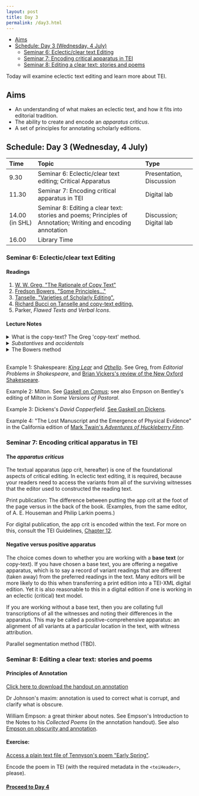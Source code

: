 ```yaml
---
layout: post
title: Day 3
permalink: /day3.html
---
```


<!-- @import "[TOC]" {cmd="toc" depthFrom=1 depthTo=3 orderedList=false} -->
<!-- code_chunk_output -->

* [Aims](#aims)
* [Schedule: Day 3 (Wednesday, 4 July)](#schedule-day-3-wednesday-4-july)
	* [Seminar 6: Eclectic/clear text Editing](#seminar-6-eclecticclear-text-editing)
	* [Seminar 7: Encoding critical apparatus in TEI](#seminar-7-encoding-critical-apparatus-in-tei)
	* [Seminar 8: Editing a clear text: stories and poems](#seminar-8-editing-a-clear-text-stories-and-poems)

<!-- /code_chunk_output -->

Today will examine eclectic text editing and learn more about TEI.

## Aims

- An understanding of what makes an eclectic text, and how it fits into editorial tradition.
- The ability to create and encode an *apparatus criticus*.
- A set of principles for annotating scholarly editions.

## Schedule: Day 3 (Wednesday, 4 July)

Time | Topic | Type |
:----|:-----|:------|
9.30 | Seminar 6: Eclectic/clear text editing; Critical Apparatus | Presentation, Discussion |
11.30  | Seminar 7: Encoding critical apparatus in TEI | Digital lab |
14.00 (in SHL)  | Seminar 8: Editing a clear text: stories and poems; Principles of Annotation; Writing and encoding annotation | Discussion; Digital lab |
16.00 | Library Time |

### Seminar 6: Eclectic/clear text Editing

#### Readings

1. [W. W. Greg, "The Rationale of Copy Text"](https://christopherohge.com/greg_rationale_copy-text.pdf)
2. [Fredson Bowers, "Some Principles..."](../readings/bowers_principles.pdf)
3. [Tanselle, "Varieties of Scholarly Editing".](../readings/tanselle_varieties_of_editing.pdf)
4. [Richard Bucci on Tanselle and copy-text editing.](https://christopherohge.com/bucci_on_tanselle_editing_without_copy-text.pdf)
5. Parker, *Flawed Texts and Verbal Icons*.

#### Lecture Notes

<details><summary>What is the copy-text? The Greg 'copy-text' method.</summary>
<br />
<ul>Authorial intention. The goal with so-called "copy-text" editing is to reconstruct the text that comes closest to the author's final intentions.</ul>

<ul>This comes out of two general scenarios:
<br />
1. We have an autograph manuscript and a later printing of the work.
<br />
2. We do not have a manuscript but we have multiple versions of the printed work.</ul>

<ul>In either scenario, the editor choses as "copy text" the earliest version, or (in some rare cases) some other version that appears to be closest to the author's final intentions (see Stephen Crane's <em>Red Badge of Courage</em> as an example of that rare case). Copy text is the basis of your own edited text. Some editors call it the "base text".</ul>

<ul>What did Greg actually argue?<br />

The difference between manuscript-based classical scholarship to print-based editing (i.e. when no ms survives). What the more hasty devotees of the Lachmannian method "failed to understand, or at any rate sufficiently bear in mind, was that <em>authority is never absolute, but only relative</em>" (my emphasis).</ul>

<ul>"[T]he conception of 'copy-text' does not present itself to the classical and to the English editor in quite the same way; indeed, if I am right ... the classical theory of the 'best' or 'most authoritative' manuscript, whether it be held in a reasonable or in an obviously fallacious form, has really nothing to do with the English theory of 'copy-text' at all."</ul>

<ul>It's important to stress that Greg's ideas came out of the context of Renaissance literature, which presents a textual situation that is unique from, and requires different treatment than, more recent literature (i.e., from the nineteenth and twentieth century). (See also Donald Reiman's essay in Greetham.)</ul>

<ul>Authority and essence? "[W]e need to draw a distinction between the significant, or as I shall call 'substantive', readings of the text, those namely that affect the author's meaning or the <em>essence</em> of his expression, and others, such in general as spelling, punctuation, word-division, and the like, affecting mainly its formal presentation, which may be regarded as the accidents, or as I shall call them 'accidentals', of the text."</ul>

<ul>"This distinction is not arbitrary or theoretical, but has an immediate bearing on textual scholarship."</ul>

<ul>We only select a copy-text "on grounds of expediency."</ul>
</details>

<details>
<summary><em>Substantives</em> and <em>accidentals</em></summary>
<br />
<ul>The editor is advised to select <em>substantive</em> (meaningful words) readings from the first or most authoritative printing and the <em>accidentals</em> (punctuation, spelling, capitalisation) from the manuscript or first printed source.</ul>

<ul>Individual choice in choosing among variants, including "the all-important matter of the choice of copy-text".</ul>

<ul>The tyranny of the copy-text: the failure to use individual judgment on variants and to understand the substantive and accidental differences.</ul>

<ul>E.g. Marlowe's <em>Doctor Faustus</em>. The so-called <em>B-text</em> (1616 printing) was used as copy-text in F. S. Boas's now-outdated edition of 1932. He compared this to the <em>A-text</em> (1604 printing). Consider the opening line to Faustus's opening soliloquy:<br />
<br />
<em>A-text</em>: Bid <em>Oncaymaeon</em> farewell, <em>Galen</em> come... <br />
<em>B-text</em>: Bid <em>Oeconomy</em> farewell; and <em>Galen</em> come...
<br />
<br />
The name Oncaymaeon was misprinted from copies of the A-text in 1609 and 1611, and reflected in the <em>B-text</em>. But the meter was disrupted, so the <em>B-text</em> also features a semi-colon followed by "and". Boas emended the copy-text to reflect the correct spelling of the name but kept the additions of the semi-colon and the "and" before <em>Galen</em>. What would you do? Would you keep the semi-colon? (this shows that punctuation changes are not always 'accidentals'!)</ul>

<ul>We now know that it is unwise to privilege A or B. Both texts were published after Marlowe's death, and both involved the influence of many hands other than Marlowe. During Boas's and Greg's time, the assumption was simply that the A text was corrupt because it was shorter and had mistakes. But it now appears that both the A and B texts had corruptions.</ul>

<ul>But sometimes we have cases of two minor substantive variants in two authorial versions, like Herman Melville's <em>Moby-Dick</em>.</ul>

<ul>Let's divert for a moment to consider Ahab's soliloquy in Chapter 132 ("The Symphony") of <em>Moby-Dick</em>, which includes an excellent textual editing puzzle: <br />
<br />
First American edition reads, "Is Ahab, Ahab?"<br />
First English edition reads: "Is it Ahab, Ahab?"
<br />
<br />

How can you chose?</ul>

<ul>Back to Greg: the circumstances of editing English texts "make it necessary to adopt in formal matters the guidance of some particular early text. If several extant texts of a work form an ancestral series, the <em>earliest</em> will naturally be selected." But this is the straightforward case. The more difficult case comes with multiple authoritative texts: "then although it will be necessary to choose one of them as copy-text, and to follow it in accidentals, this copy-text can be allowed no over-riding or even preponderant authority so far as substantive readings are concerned." The choice of readings depend on the individual judgement of the editor as to "intrinsic merit, so long as by 'merit' we mean the likelihood of their being what the author wrote rather than their appeal to the individual taste of the editor."</ul>

<ul>Sometimes the choice of copy-text "is a matter of convenience rather than of principle". Nevertheless, some principles:
<br />
<br />
1. whether the original reading can be attributed to the author;
<br />
2. whether a later reading is one that the author assented to;
<br />
3. If the answer to (1) is no, then the later reading will be right.
<br />
4. If the answer to (1) is yes, and no to (2), then the original reading should be retained;
<br />
5. If the answers to both (1) and (2) are yes, then the later reading should be adopted.
<br />
<br />
Greg's pragmatism: "The fact is that cases of revision differ so greatly in circumstances and character that it seems impossible to lay down any hard and fast rule as to when an editor should take the original edition as his copy-text and when the revised reprint."</ul>

<ul>Yet: "All that can be said is that if the original be selected, then the author's corrections must be incorporated; and that if the reprint be selected, then the original reading must be restored when that of the reprint is due to unauthorized variation."</ul>

<ul>"My desire is rather to provoke discussion than to lay down the law".</ul>
</details>

<details><summary>The Bowers method</summary>
<br />
<ul>Bowers essentially stretches the argument to the context of nineteenth century editing. He accepts the authority of the manuscript, and that the default assumption of the editor is to privilege the manuscript over the printed source (if there is no evidence the author oversaw the printing, that is). Printing simply introduces too many errors and deviates from the author's wishes.</ul>
</details>
<br />

Example 1: Shakespeare: [<em>King Lear</em>](/readings/greg-on-king-lear.pdf) and [<em>Othello</em>](/readings/greg-on-othello.pdf). See Greg, from *Editorial Problems in Shakespeare*, and [Brian Vickers's review of the New Oxford Shakespeare](https://www.the-tls.co.uk/articles/public/norton-new-oxford-shakespeare/).

Example 2: Milton. See [Gaskell on <em>Comus</em>](/readings/Gaskell_on_Milton.pdf); see also Empson on Bentley's editing of Milton in <em>Some Versions of Pastoral</em>.

Example 3: Dickens's <em>David Copperfield</em>. [See Gaskell on Dickens](/readings/Gaskell_on_Dickens.pdf).

Example 4: "The Lost Manuscript and the Emergence of Physical Evidence" in the California edition of [Mark Twain's <em>Adventures of Huckleberry Finn</em>](http://www.marktwainproject.org/xtf/view?docId=works/MTDP10000.xml;chunk.id=laf858;toc.depth=1;toc.id=la0854;citations=;style=work;brand=mtp#X).

### Seminar 7: Encoding critical apparatus in TEI

#### The *apparatus criticus*
The textual apparatus (app crit, hereafter) is one of the foundational aspects of critical editing. In eclectic text editing, it is required, because your readers need to access the variants from all of the surviving witnesses that the editor used to constructed the reading text.

Print publication: The difference between putting the app crit at the foot of the page versus in the back of the book. (Examples, from the same editor, of A. E. Houseman and Philip Larkin poems.)

For digital publication, the app crit is encoded within the text. For more on this, consult the TEI Guidelines, [Chapter 12](http://www.tei-c.org/release/doc/tei-p5-doc/en/html/TC.html).

#### Negative versus positive apparatus
The choice comes down to whether you are working with a **base text** (or copy-text). If you have chosen a base text, you are offering a negative apparatus, which is to say a record of variant readings that are different (taken away) from the preferred  readings in the text. Many editors will be more likely to do this when transferring a print edition into a TEI-XML digital edition. Yet it is also reasonable to this in a digital edition if one is working in an eclectic (critical) text model.

If you are working without a base text, then you are collating full transcriptions of all the witnesses and noting their differences in the apparatus. This may be called a positive-comprehensive apparatus: an alignment of all variants at a particular location in the text, with witness attribution.

Parallel segmentation method (TBD).  

### Seminar 8: Editing a clear text: stories and poems

#### Principles of Annotation

[Click here to download the handout on annotation](/readings/on-notes.pdf)

Dr Johnson's maxim: annotation is used to correct what is corrupt, and clarify what is obscure.

William Empson: a great thinker about notes. See Empson's Introduction to the Notes to his *Collected Poems* (in the annotation handout). See also [Empson on obscurity and annotation](/readings/empson-obscurity-and-annotation.pdf).

#### Exercise:

[Access a plain text file of Tennyson's poem "Early Spring"](https://christopherohge.com/tennyson_early-spring.txt).

Encode the poem in TEI (with the required metadata in the `<teiHeader>`, please).

#### [Proceed to Day 4](day_4_plan.md)

